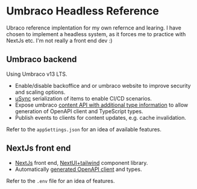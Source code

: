 # Umbraco Headless Reference

Ubraco reference implentation for my own refernce and learing.  I have chosen to implement a headless system, as it forces me to practice with NextJs etc.  I'm not really a front end dev :)

## Umbraco backend

Using Umbraco v13 LTS.  

- Enable/disable backoffice and or umbraco website to improve security and scaling options.
- [uSync](https://docs.jumoo.co.uk/usync/intro) serialization of items to enable CI/CD scenarios.
- Expose umbraco [content API with additional type information](https://github.com/ByteCrumb/Umbraco.Community.DeliveryApiExtensions) to allow generation of OpenAPI client and TypeScript types.
- Publish events to clients for content updates, e.g. cache invalidation.

Refer to the `appSettings.json` for an idea of available features.

## NextJs front end

- [NextJs](https://nextjs.org/) front end, [NextUI+tailwind](https://nextui.org/) component library. 
- Automatically [generated OpenAPI client](https://github.com/hey-api/openapi-ts) and types.

Refer to the `.env` file for an idea of features.

